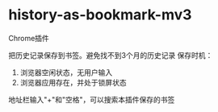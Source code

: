 # history-as-bookmark-mv3
Chrome插件

把历史记录保存到书签。避免找不到3个月的历史记录
保存时机：
1. 浏览器空闲状态，无用户输入
2. 浏览器应用存在，并处于锁屏状态

地址栏输入"+"和"空格"，可以搜索本插件保存的书签

